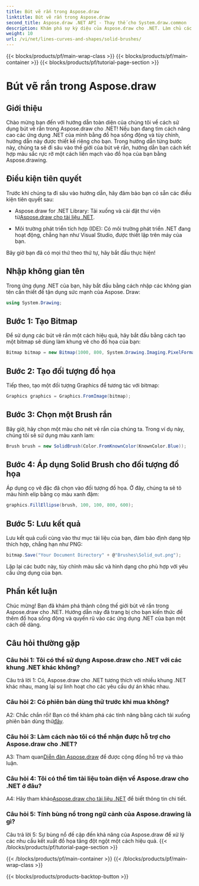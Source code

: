 ```yaml
---
title: Bút vẽ rắn trong Aspose.draw
linktitle: Bút vẽ rắn trong Aspose.draw
second_title: Aspose.draw .NET API - Thay thế cho System.draw.common
description: Khám phá sự kỳ diệu của Aspose.draw cho .NET. Làm chủ các bút vẽ rắn trong hướng dẫn từng bước này để có đồ họa sống động.
weight: 10
url: /vi/net/lines-curves-and-shapes/solid-brushes/
---
```


{{< blocks/products/pf/main-wrap-class >}}
{{< blocks/products/pf/main-container >}}
{{< blocks/products/pf/tutorial-page-section >}}

# Bút vẽ rắn trong Aspose.draw

## Giới thiệu

Chào mừng bạn đến với hướng dẫn toàn diện của chúng tôi về cách sử dụng bút vẽ rắn trong Aspose.draw cho .NET! Nếu bạn đang tìm cách nâng cao các ứng dụng .NET của mình bằng đồ họa sống động và tùy chỉnh, hướng dẫn này được thiết kế riêng cho bạn. Trong hướng dẫn từng bước này, chúng ta sẽ đi sâu vào thế giới của bút vẽ rắn, hướng dẫn bạn cách kết hợp màu sắc rực rỡ một cách liền mạch vào đồ họa của bạn bằng Aspose.drawing.

## Điều kiện tiên quyết

Trước khi chúng ta đi sâu vào hướng dẫn, hãy đảm bảo bạn có sẵn các điều kiện tiên quyết sau:

-  Aspose.draw for .NET Library: Tải xuống và cài đặt thư viện từ[Aspose.draw cho tài liệu .NET](https://reference.aspose.com/drawing/net/).

- Môi trường phát triển tích hợp (IDE): Có môi trường phát triển .NET đang hoạt động, chẳng hạn như Visual Studio, được thiết lập trên máy của bạn.

Bây giờ bạn đã có mọi thứ theo thứ tự, hãy bắt đầu thực hiện!

## Nhập không gian tên

Trong ứng dụng .NET của bạn, hãy bắt đầu bằng cách nhập các không gian tên cần thiết để tận dụng sức mạnh của Aspose. Draw:

```csharp
using System.Drawing;
```

## Bước 1: Tạo Bitmap

Để sử dụng các bút vẽ rắn một cách hiệu quả, hãy bắt đầu bằng cách tạo một bitmap sẽ dùng làm khung vẽ cho đồ họa của bạn:

```csharp
Bitmap bitmap = new Bitmap(1000, 800, System.Drawing.Imaging.PixelFormat.Format32bppPArgb);
```

## Bước 2: Tạo đối tượng đồ họa

Tiếp theo, tạo một đối tượng Graphics để tương tác với bitmap:

```csharp
Graphics graphics = Graphics.FromImage(bitmap);
```

## Bước 3: Chọn một Brush rắn

Bây giờ, hãy chọn một màu cho nét vẽ rắn của chúng ta. Trong ví dụ này, chúng tôi sẽ sử dụng màu xanh lam:

```csharp
Brush brush = new SolidBrush(Color.FromKnownColor(KnownColor.Blue));
```

## Bước 4: Áp dụng Solid Brush cho đối tượng đồ họa

Áp dụng cọ vẽ đặc đã chọn vào đối tượng đồ họa. Ở đây, chúng ta sẽ tô màu hình elip bằng cọ màu xanh đậm:

```csharp
graphics.FillEllipse(brush, 100, 100, 800, 600);
```

## Bước 5: Lưu kết quả

Lưu kết quả cuối cùng vào thư mục tài liệu của bạn, đảm bảo định dạng tệp thích hợp, chẳng hạn như PNG:

```csharp
bitmap.Save("Your Document Directory" + @"Brushes\Solid_out.png");
```

Lặp lại các bước này, tùy chỉnh màu sắc và hình dạng cho phù hợp với yêu cầu ứng dụng của bạn.

## Phần kết luận

Chúc mừng! Bạn đã khám phá thành công thế giới bút vẽ rắn trong Aspose.draw cho .NET. Hướng dẫn này đã trang bị cho bạn kiến thức để thêm đồ họa sống động và quyến rũ vào các ứng dụng .NET của bạn một cách dễ dàng.

## Câu hỏi thường gặp

### Câu hỏi 1: Tôi có thể sử dụng Aspose.draw cho .NET với các khung .NET khác không?

Câu trả lời 1: Có, Aspose.draw cho .NET tương thích với nhiều khung .NET khác nhau, mang lại sự linh hoạt cho các yêu cầu dự án khác nhau.

### Câu hỏi 2: Có phiên bản dùng thử trước khi mua không?

A2: Chắc chắn rồi! Bạn có thể khám phá các tính năng bằng cách tải xuống phiên bản dùng thử[đây](https://releases.aspose.com/).

### Câu hỏi 3: Làm cách nào tôi có thể nhận được hỗ trợ cho Aspose.draw cho .NET?

 A3: Tham quan[Diễn đàn Aspose.draw](https://forum.aspose.com/c/diagram/17) để được cộng đồng hỗ trợ và thảo luận.

### Câu hỏi 4: Tôi có thể tìm tài liệu toàn diện về Aspose.draw cho .NET ở đâu?

A4: Hãy tham khảo[Aspose.draw cho tài liệu .NET](https://reference.aspose.com/drawing/net/) để biết thông tin chi tiết.

### Câu hỏi 5: Tính bùng nổ trong ngữ cảnh của Aspose.drawing là gì?

Câu trả lời 5: Sự bùng nổ đề cập đến khả năng của Aspose.draw để xử lý các nhu cầu kết xuất đồ họa tăng đột ngột một cách hiệu quả.
{{< /blocks/products/pf/tutorial-page-section >}}

{{< /blocks/products/pf/main-container >}}
{{< /blocks/products/pf/main-wrap-class >}}

{{< blocks/products/products-backtop-button >}}
